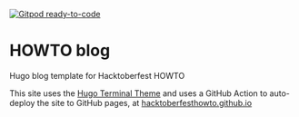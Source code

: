 [![Gitpod ready-to-code](https://img.shields.io/badge/Gitpod-ready--to--code-blue?logo=gitpod)](https://gitpod.io/#https://github.com/hacktoberfesthowto/howto-blog)

# HOWTO blog
Hugo blog template for Hacktoberfest HOWTO

This site uses the [Hugo Terminal Theme](https://github.com/panr/hugo-theme-terminal) and uses a GitHub Action to auto-deploy the site to GitHub pages, at [hacktoberfesthowto.github.io](https://hacktoberfesthowto.github.io/)
